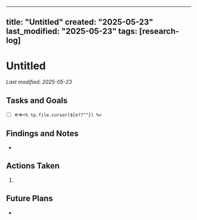 
---
title: "Untitled"
created: "2025-05-23"
last_modified: "2025-05-23"
tags: [research-log]
---

# Untitled  
_Last modified: 2025-05-23_

## Tasks and Goals
- [ ] e=>`<% tp.file.cursor(${e??""}) %>`

## Findings and Notes
- 

## Actions Taken
1. 

## Future Plans
- 
